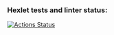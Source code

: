 ### Hexlet tests and linter status:
[![Actions Status](https://github.com/olga-treushkova/frontend-project-44/actions/workflows/hexlet-check.yml/badge.svg)](https://github.com/olga-treushkova/frontend-project-44/actions)